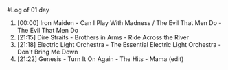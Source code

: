 #Log of 01 day

1. [00:00] Iron Maiden - Can I Play With Madness / The Evil That Men Do - The Evil That Men Do
1. [21:15] Dire Straits - Brothers in Arms - Ride Across the River
1. [21:18] Electric Light Orchestra - The Essential Electric Light Orchestra - Don't Bring Me Down
1. [21:22] Genesis - Turn It On Again - The Hits - Mama (edit)

